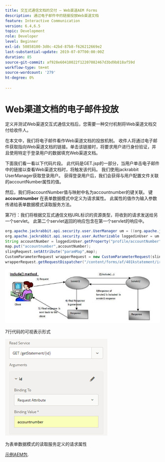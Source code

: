 ```yaml
---
title: 交互式通信文档的交付 — Web渠道AEM Forms
description: 通过电子邮件中的链接投放Web渠道文档
feature: Interactive Communication
version: 6.4,6.5
topic: Development
role: Developer
level: Beginner
exl-id: 50858100-3d0c-42bd-87b8-f626212669e2
last-substantial-update: 2019-07-07T00:00:00Z
duration: 85
source-git-commit: af928e60410022f12207082467d3bd9b818af59d
workflow-type: tm+mt
source-wordcount: '279'
ht-degree: 0%

---
```


# Web渠道文档的电子邮件投放

定义并测试Web渠道交互式通信文档后，您需要一种交付机制将Web渠道文档交付给收件人。

在本文中，我们将电子邮件看作Web渠道文档的投放机制。 收件人将通过电子邮件获取指向Web渠道文档的链接。单击该链接时，将要求用户进行身份验证，并且使用特定于登录用户的数据填充Web渠道文档。

下面我们看一看以下代码片段。 此代码是GET.jsp的一部分，当用户单击电子邮件中的链接以查看Web渠道文档时，将触发该代码。 我们使用jackrabbit UserManager获取登录用户。 获得登录用户后，我们会获得与用户配置文件关联的accountNumber属性的值。

然后，我们将accountNumber值与映射中名为accountnumber的键关联。 键 **accountnumber** 在表单数据模式中定义为请求属性。 此属性的值作为输入参数传递给表单数据模式读取服务方法。

第7行：我们将根据交互式通信文档URL标识的资源类型，将收到的请求发送给另一个servlet。 此第二个servlet返回的响应包含在第一个servlet的响应中。

```java
org.apache.jackrabbit.api.security.user.UserManager um = ((org.apache.jackrabbit.api.JackrabbitSession) session).getUserManager();
org.apache.jackrabbit.api.security.user.Authorizable loggedinUser = um.getAuthorizable(session.getUserID());
String accountNumber = loggedinUser.getProperty("profile/accountNumber")[0].getString();
map.put("accountnumber",accountNumber);
slingRequest.setAttribute("paramMap",map);
CustomParameterRequest wrapperRequest = new CustomParameterRequest(slingRequest,"GET");
wrapperRequest.getRequestDispatcher("/content/forms/af/401kstatement/irastatement/channels/web.html").include(wrapperRequest, response);
```

![Include方法](assets/includemethod.jpg)

7行代码的可视表示形式

![请求参数配置](assets/requestparameter.png)

为表单数据模式的读取服务定义的请求属性

[示例AEM包](assets/webchanneldelivery.zip).
